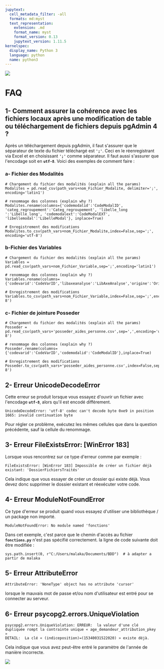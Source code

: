 ```yaml
---
jupytext:
  cell_metadata_filter: -all
  formats: md:myst
  text_representation:
    extension: .md
    format_name: myst
    format_version: 0.13
    jupytext_version: 1.11.5
kernelspec:
  display_name: Python 3
  language: python
  name: python3
---
```

![](Bandeau_seul_ODH.png)

# FAQ

## 1- Comment assurer la cohérence avec les fichiers locaux après une modification de table ou téléchargement de fichiers depuis pgAdmin 4 ?

Après un téléchargement depuis pgAdmin, il faut s'assurer que le séparateur de texte du fichier téléchargé est **`';'`**. Ceci en le réenregistrant via Excel et en choisissant  **`';'`** comme séparateur. Il faut aussi s'assurer que l'encodage soit en **`utf-8`**.
    Voici des exemples de comment faire :

### a- Fichier des Modalités
```{code-cell}
# Chargement du fichier des modalités (explain all the params)
Modalites = pd.read_csv(path_vars+nom_Fichier_Modalite, delimiter=';', encoding='latin1')
```


```{code-cell}
# renommage des colonnes (explain why ?)
Modalites.rename(columns={'codemodalid':'CodeModalID', 'categ_regroupement':'Categ_regroupement', 'libelle_long	':'Libelle_long', 'codemodalext':'CodeModalEXT', 'libellemodal':'LibelleModal'}, inplace=True)
```


```{code-cell}
# Enregistrement des modifications
Modalites.to_csv(path_vars+nom_Fichier_Modalite,index=False,sep=';', encoding='utf-8')
```
### b-Fichier des Variables
```{code-cell}
# Chargement du fichier des modalités (explain all the params)
Variables = pd.read_csv(path_vars+nom_Fichier_Variable,sep=';',encoding='latin1')
```


```{code-cell}
# renommage des colonnes (explain why ?)
Variables.rename(columns={'codevarid':'CodeVarID','libaxeanalyse':'LibAxeAnalyse','origine':'Origine','codevarext':'CodeVarEXT'},inplace=True)
```


```{code-cell}
# Enregistrement des modifications
Variables.to_csv(path_vars+nom_Fichier_Variable,index=False,sep=';',encoding='utf-8')
```

### c- Fichier de jointure Posseder
```{code-cell}
# Chargement du fichier des modalités (explain all the params)
Posseder = pd.read_csv(path_vars+'posseder_aides_personne.csv',sep=',',encoding='utf-8')
```


```{code-cell}
# renommage des colonnes (explain why ?)
Posseder.rename(columns={'codevarid':'CodeVarID','codemodalid':'CodeModalID'},inplace=True)
```


```{code-cell}
# Enregistrement des modifications
Posseder.to_csv(path_vars+'posseder_aides_personne.csv',index=False,sep=';',encoding='utf-8')
```
## 2- Erreur UnicodeDecodeError
Cette erreur se produit lorsque vous essayez d'ouvrir un fichier avec l'encodage **`utf-8`**, alors qu'il est encodé différement.
```{code-cell}
UnicodeDecodeError: 'utf-8' codec can't decode byte 0xe9 in position 1665: invalid continuation byte
```
Pour régler ce problème, exécutez les mêmes cellules que dans la question précédente, sauf la cellule du renommage.


## 3- Erreur FileExistsError: [WinError 183] 
Lorsque vous rencontrez sur ce type d'erreur comme par exemple :

```{code-cell}
FileExistsError: [WinError 183] Impossible de créer un fichier déjà existant: 'DossierFichiersTraités'
```
Cela indique que vous essayer de créer un dossier qui existe déjà. Vous devez donc supprimer le dossier existant et réexécuter votre code.


## 4- Erreur ModuleNotFoundError 
Ce type d'erreur se produit quand vous essayez d'utiliser une bibliothèque / un package non importé.

```{code-cell}
ModuleNotFoundError: No module named 'fonctions'
```
Dans cet exemple, c'est parce que le chemin d'accès au fichier **`fonctions.py`** n'est pas spécifié correctement. la ligne de code suivante doit être modifiée :

```{code-cell}
sys.path.insert(0, r"C:/Users/malaka/Documents/BDD")  # à adapter a partir de malaka
```


## 5- Erreur AttributeError

```{code-cell}
AttributeError: 'NoneType' object has no attribute 'cursor'
```
lorsque le mauvais mot de passe et/ou  nom d'utilisateur est entré pour se connecter au serveur.


## 6- Erreur psycopg2.errors.UniqueViolation

```{code-cell}
psycopg2.errors.UniqueViolation: ERREUR:  la valeur d'une clé dupliquée rompt la contrainte unique « age_demandeur_attribution_pkey »
DETAIL:  La clé « (indiceposition)=(15340031522020) » existe déjà.
```
Cela indique que vous avez peut-être entré le paramètre de l'année de manière incorrecte.

![](logo_bandeau.jpg)


